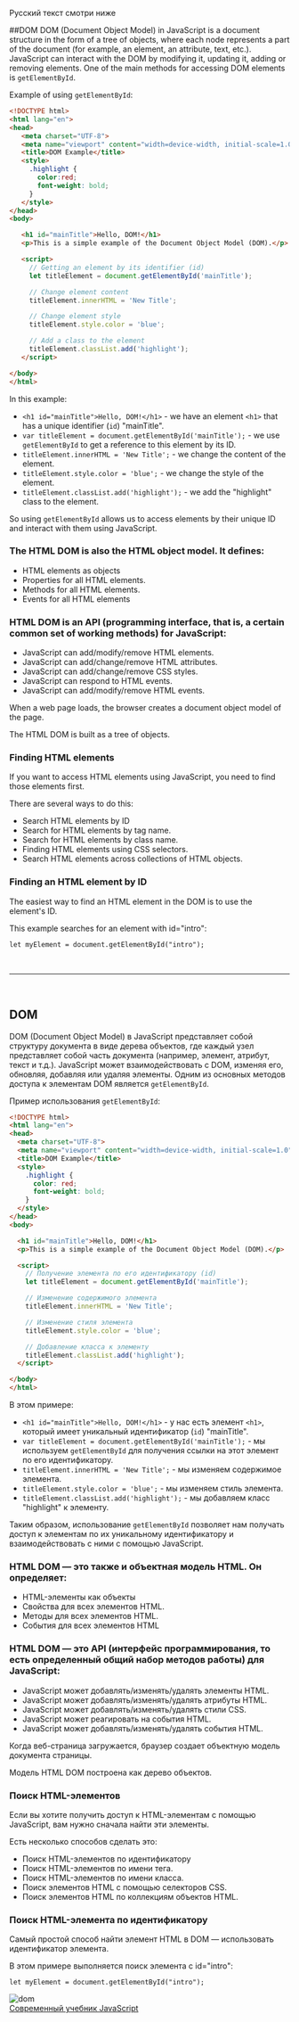 Русский текст смотри ниже

##DOM
DOM (Document Object Model) in JavaScript is a document structure in the form of a tree of objects, where each node represents a part of the document (for example, an element, an attribute, text, etc.). JavaScript can interact with the DOM by modifying it, updating it, adding or removing elements. One of the main methods for accessing DOM elements is `getElementById`.

Example of using `getElementById`:

```html
<!DOCTYPE html>
<html lang="en">
<head>
   <meta charset="UTF-8">
   <meta name="viewport" content="width=device-width, initial-scale=1.0">
   <title>DOM Example</title>
   <style>
     .highlight {
       color:red;
       font-weight: bold;
     }
   </style>
</head>
<body>

   <h1 id="mainTitle">Hello, DOM!</h1>
   <p>This is a simple example of the Document Object Model (DOM).</p>

   <script>
     // Getting an element by its identifier (id)
     let titleElement = document.getElementById('mainTitle');

     // Change element content
     titleElement.innerHTML = 'New Title';

     // Change element style
     titleElement.style.color = 'blue';

     // Add a class to the element
     titleElement.classList.add('highlight');
   </script>

</body>
</html>
```

In this example:

- `<h1 id="mainTitle">Hello, DOM!</h1>` - we have an element `<h1>` that has a unique identifier (`id`) "mainTitle".
- `var titleElement = document.getElementById('mainTitle');` - we use `getElementById` to get a reference to this element by its ID.
- `titleElement.innerHTML = 'New Title';` - we change the content of the element.
- `titleElement.style.color = 'blue';` - we change the style of the element.
- `titleElement.classList.add('highlight');` - we add the "highlight" class to the element.

So using `getElementById` allows us to access elements by their unique ID and interact with them using JavaScript.


### The HTML DOM is also the HTML object model. It defines:

- HTML elements as objects
- Properties for all HTML elements.
- Methods for all HTML elements.
- Events for all HTML elements


### HTML DOM is an API (programming interface, that is, a certain common set of working methods) for JavaScript:

- JavaScript can add/modify/remove HTML elements.
- JavaScript can add/change/remove HTML attributes.
- JavaScript can add/change/remove CSS styles.
- JavaScript can respond to HTML events.
- JavaScript can add/modify/remove HTML events.

When a web page loads, the browser creates a document object model of the page.

The HTML DOM is built as a tree of objects.

### Finding HTML elements
If you want to access HTML elements using JavaScript, you need to find those elements first.

There are several ways to do this:

- Search HTML elements by ID
- Search for HTML elements by tag name.
- Search for HTML elements by class name.
- Finding HTML elements using CSS selectors.
- Search HTML elements across collections of HTML objects.

### Finding an HTML element by ID
The easiest way to find an HTML element in the DOM is to use the element's ID.

This example searches for an element with id="intro":

```
let myElement = document.getElementById("intro");
```

<br/><hr/><br/>

## DOM
DOM (Document Object Model) в JavaScript представляет собой структуру документа в виде дерева объектов, где каждый узел представляет собой часть документа (например, элемент, атрибут, текст и т.д.). JavaScript может взаимодействовать с DOM, изменяя его, обновляя, добавляя или удаляя элементы. Одним из основных методов доступа к элементам DOM является `getElementById`.

Пример использования `getElementById`:

```html
<!DOCTYPE html>
<html lang="en">
<head>
  <meta charset="UTF-8">
  <meta name="viewport" content="width=device-width, initial-scale=1.0">
  <title>DOM Example</title>
  <style>
    .highlight {
      color: red;
      font-weight: bold;
    }
  </style>
</head>
<body>

  <h1 id="mainTitle">Hello, DOM!</h1>
  <p>This is a simple example of the Document Object Model (DOM).</p>

  <script>
    // Получение элемента по его идентификатору (id)
    let titleElement = document.getElementById('mainTitle');

    // Изменение содержимого элемента
    titleElement.innerHTML = 'New Title';

    // Изменение стиля элемента
    titleElement.style.color = 'blue';

    // Добавление класса к элементу
    titleElement.classList.add('highlight');
  </script>

</body>
</html>
```

В этом примере:

- `<h1 id="mainTitle">Hello, DOM!</h1>` - у нас есть элемент `<h1>`, который имеет уникальный идентификатор (`id`) "mainTitle".
- `var titleElement = document.getElementById('mainTitle');` - мы используем `getElementById` для получения ссылки на этот элемент по его идентификатору.
- `titleElement.innerHTML = 'New Title';` - мы изменяем содержимое элемента.
- `titleElement.style.color = 'blue';` - мы изменяем стиль элемента.
- `titleElement.classList.add('highlight');` - мы добавляем класс "highlight" к элементу.

Таким образом, использование `getElementById` позволяет нам получать доступ к элементам по их уникальному идентификатору и взаимодействовать с ними с помощью JavaScript.


### HTML DOM — это также и объектная модель HTML. Он определяет:

- HTML-элементы как объекты
- Свойства для всех элементов HTML.
- Методы для всех элементов HTML.
- События для всех элементов HTML


### HTML DOM — это API (интерфейс программирования, то есть определенный общий набор методов работы) для JavaScript:

- JavaScript может добавлять/изменять/удалять элементы HTML.
- JavaScript может добавлять/изменять/удалять атрибуты HTML.
- JavaScript может добавлять/изменять/удалять стили CSS.
- JavaScript может реагировать на события HTML.
- JavaScript может добавлять/изменять/удалять события HTML.

Когда веб-страница загружается, браузер создает объектную модель документа страницы.

Модель HTML DOM построена как дерево объектов.

### Поиск HTML-элементов
Если вы хотите получить доступ к HTML-элементам с помощью JavaScript, вам нужно сначала найти эти элементы.

Есть несколько способов сделать это:

- Поиск HTML-элементов по идентификатору
- Поиск HTML-элементов по имени тега.
- Поиск HTML-элементов по имени класса.
- Поиск элементов HTML с помощью селекторов CSS.
- Поиск элементов HTML по коллекциям объектов HTML.

### Поиск HTML-элемента по идентификатору 
Самый простой способ найти элемент HTML в DOM — использовать идентификатор элемента.

В этом примере выполняется поиск элемента с id="intro":

```
let myElement = document.getElementById("intro");
```

<img src="https://github.com/ait-tr/cohort34.1/blob/main/front_end/lesson_13/dom-links-elements.png?raw=true" alt="dom"/>
<br/>
<a href="https://learn.javascript.ru/" target="_blank">Современный учебник JavaScript</a>

